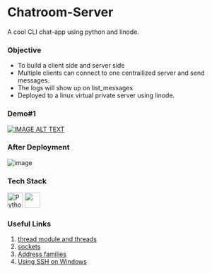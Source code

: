 # Chatroom-Server
A cool CLI chat-app using python and linode.

### Objective
* To build a client side and server side
* Multiple clients can connect to one centrailized server and send messages.
* The logs will show up on list_messages 
* Deployed to a linux virtual private server using linode.

### Demo#1

[![IMAGE ALT TEXT](http://img.youtube.com/vi/mNZIVAumxGQ/0.jpg)](http://www.youtube.com/watch?v=mNZIVAumxGQ "Video Title")


### After Deployment
![image](https://user-images.githubusercontent.com/58912231/149364705-92ea1ad3-0078-4717-8357-109a722ec279.png)




### Tech Stack
<a href="https://www.python.org/" title="Python"><img src="https://github.com/get-icon/geticon/raw/master/icons/python.svg" alt="Python" width="35px" height="35px"></a>
<img src="https://user-images.githubusercontent.com/58912231/149205781-c3e1cacf-3c60-4a84-bd67-48b5ea3e1668.png" width="35px" height="35px">


### Useful Links
1. [thread module and threads](https://realpython.com/intro-to-python-threading/)
2. [sockets](https://docs.python.org/3/library/socket.html#module-socket)
3. [Address families](https://docs.python.org/3/library/socket.html#socket.SOCK_STREAM)
4. [Using SSH on Windows](https://www.a2hosting.in/kb/getting-started-guide/accessing-your-account/using-ssh-secure-shell)
